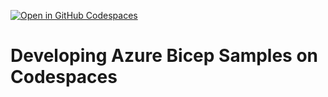 [![Open in GitHub Codespaces](https://github.com/codespaces/badge.svg)](https://codespaces.new/charliewei0716/azure-bicep-codespaces-sample?quickstart=1)

# Developing Azure Bicep Samples on Codespaces
